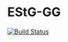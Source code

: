 # EStG-GG

[![Build Status](https://travis-ci.org/yannickholzenkamp/estg-gg.svg?branch=master)](https://travis-ci.org/yannickholzenkamp/estg-gg)
